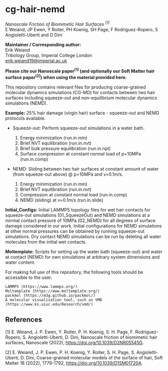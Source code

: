 # cg-hair-nemd
*Nanoscale Friction of Biomimetic Hair Surfaces <sup>[1]</sup>*  
E Weiand, JP Ewen, Y Roiter, PH Koenig, SH Page, F Rodriguez-Ropero, S Angioletti-Uberti and D Dini

**Maintainer / Corresponding author:**  
Erik Weiand  
Tribology Group, Imperial College London  
erik.weiand19@imperial.ac.uk  

**Please cite our Nanoscale paper<sup>[1]</sup> (and optionally our Soft Matter hair surface paper<sup>[2]</sup>) when using the material provided here.**

This repository contains relevant files for producing coarse-grained molecular dynamics simulations (CG-MD) for contacts between two hair surfaces including squeeze-out and non-equilibrium molecular dynamics simulations (NEMD).

**Example:** 25% hair damage (virgin hair) surface - squeeze-out and NEMD protocols available.

* Squeeze-out: Perform squeeze-out simulations in a water bath.
    1. Energy minimization (run.in.min)
    2. Brief NVT equilibration (run.in.nvt)
    3. Brief bulk pressure equilibration (run.in.npt)
    4. Surface compression at constant normal load of p=10MPa (run.in.comp)
    
* NEMD: Sliding between two hair surfaces at constant amount of water (from squeeze-out above) @ p=10MPa and v=0.1m/s.
    1. Energy minimization (run.in.min)
    2. Brief NVT equilibration (run.in.nvt)
    3. Compression at constant normal load (run.in.comp)
    4. NEMD (sliding) at v=0.1m/s (run.in.slide)
    
**Initial_Configs:** Initial LAMMPS topology files for wet hair contacts for squeeze-out simulations (01_SqueezeOut) and NEMD simulations at a normal contact pressure of 10MPa (02_NEMD) for all degrees of surface damage considered in our work. Initial configurations for NEMD simulations at other normal pressures can be obtained by running squeeze-out simulations. Dry contact NEMD simulations can be run by deleting all water molecules from the initial wet contacts.

**Moltemplate:** Scripts for setting up the water bath (squeeze-out) and water at contact (NEMD) for own simulations at arbitrary system dimensions and water content.

For making full use of this repository, the following tools should be accessible to the user:

    LAMMPS (https://www.lammps.org/)
    Moltemplate (https://www.moltemplate.org/)
    packmol (https://m3g.github.io/packmol/)
    A molecular visualization tool, such as VMD (https://www.ks.uiuc.edu/Research/vmd/)


## References
[1] E. Weiand, J. P. Ewen, Y. Roiter, P. H. Koenig, S. H. Page, F. Rodriguez-Ropero, S. Angioletti-Uberti, D. Dini, Nanoscale friction of biomimetic hair surfaces, Nanoscale (2022), https://doi.org/10.1039/D2NR05545G.

[2] E. Weiand, J. P. Ewen, P. H. Koenig, Y. Roiter, S. H. Page, S. Angioletti-Uberti, D. Dini, Coarse-grained molecular models of the surface of hair, Soft Matter 18 (2022), 1779-1792, https://doi.org/10.1039/D1SM01720A.
